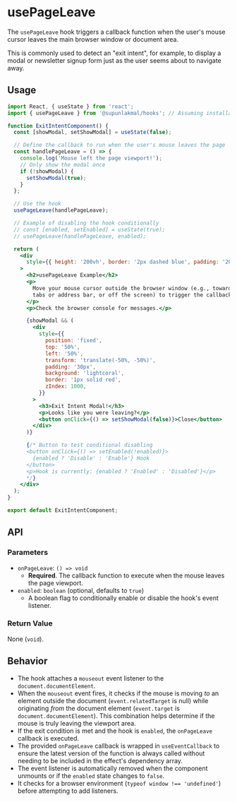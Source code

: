 # usePageLeave

The `usePageLeave` hook triggers a callback function when the user's mouse cursor leaves the main browser window or document area.

This is commonly used to detect an "exit intent", for example, to display a modal or newsletter signup form just as the user seems about to navigate away.

## Usage

```jsx
import React, { useState } from 'react';
import { usePageLeave } from '@supunlakmal/hooks'; // Assuming installation

function ExitIntentComponent() {
  const [showModal, setShowModal] = useState(false);

  // Define the callback to run when the user's mouse leaves the page
  const handlePageLeave = () => {
    console.log('Mouse left the page viewport!');
    // Only show the modal once
    if (!showModal) {
      setShowModal(true);
    }
  };

  // Use the hook
  usePageLeave(handlePageLeave);

  // Example of disabling the hook conditionally
  // const [enabled, setEnabled] = useState(true);
  // usePageLeave(handlePageLeave, enabled);

  return (
    <div
      style={{ height: '200vh', border: '2px dashed blue', padding: '20px' }}
    >
      <h2>usePageLeave Example</h2>
      <p>
        Move your mouse cursor outside the browser window (e.g., towards the
        tabs or address bar, or off the screen) to trigger the callback.
      </p>
      <p>Check the browser console for messages.</p>

      {showModal && (
        <div
          style={{
            position: 'fixed',
            top: '50%',
            left: '50%',
            transform: 'translate(-50%, -50%)',
            padding: '30px',
            background: 'lightcoral',
            border: '1px solid red',
            zIndex: 1000,
          }}
        >
          <h3>Exit Intent Modal!</h3>
          <p>Looks like you were leaving?</p>
          <button onClick={() => setShowModal(false)}>Close</button>
        </div>
      )}

      {/* Button to test conditional disabling 
      <button onClick={() => setEnabled(!enabled)}>
        {enabled ? 'Disable' : 'Enable'} Hook
      </button>
      <p>Hook is currently: {enabled ? 'Enabled' : 'Disabled'}</p>
      */}
    </div>
  );
}

export default ExitIntentComponent;
```

## API

### Parameters

- `onPageLeave`: `() => void`
  - **Required**. The callback function to execute when the mouse leaves the page viewport.
- `enabled`: `boolean` (optional, defaults to `true`)
  - A boolean flag to conditionally enable or disable the hook's event listener.

### Return Value

None (`void`).

## Behavior

- The hook attaches a `mouseout` event listener to the `document.documentElement`.
- When the `mouseout` event fires, it checks if the mouse is moving _to_ an element outside the document (`event.relatedTarget` is null) while originating _from_ the document element (`event.target` is `document.documentElement`). This combination helps determine if the mouse is truly leaving the viewport area.
- If the exit condition is met and the hook is `enabled`, the `onPageLeave` callback is executed.
- The provided `onPageLeave` callback is wrapped in `useEventCallback` to ensure the latest version of the function is always called without needing to be included in the effect's dependency array.
- The event listener is automatically removed when the component unmounts or if the `enabled` state changes to `false`.
- It checks for a browser environment (`typeof window !== 'undefined'`) before attempting to add listeners.
